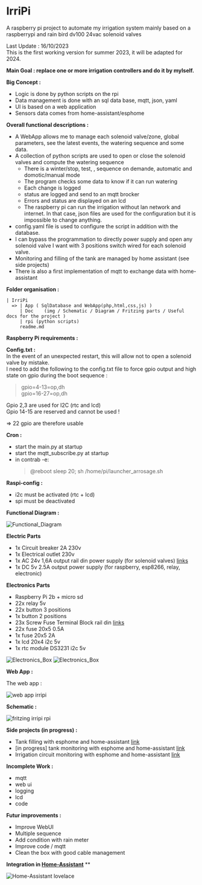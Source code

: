 # IrriPi

A raspberry pi project to automate my irrigation system mainly based on a raspberrypi and rain bird dv100 24vac solenoid valves  

Last Update : 16/10/2023  
This is the first working version for summer 2023, it will be adapted for 2024.

**Main Goal : replace one or more irrigation controllers and do it by mylself.**    

 **Big Concept :**

 - Logic is done by python scripts on the rpi
 - Data management is done with an sql data base, mqtt, json, yaml
 - UI is based on a web application
 - Sensors data comes from home-assistant/esphome

 **Overall functional descriptions :**

- A WebApp allows me to manage each solenoid valve/zone, global parameters, see the latest events, the watering sequence and some data.
- A collection of python scripts are used to open or close the solenoid valves and compute the watering sequence 
   - There is a winter/stop, test, , sequence on demande, automatic and domotic/manual mode
   - The program checks some data to know if it can run watering
   - Each change is logged
   - status are logged and send to an mqtt brocker
   - Errors and status are displayed on an lcd
   - The raspberry pi can run the irrigation without lan network and internet. In that case, json files are used for the configuration but it is impossible to change anything.
- config.yaml file is used to configure the script in addition with the database.
- I can bypass the programmation to directly power supply and open any solenoid valve I want with 3 positions switch wired for each solenoid valve.
- Monitoring and filling of the tank are managed by home assistant (see side projects)
- There is also a first implementation of mqtt to exchange data with home-assistant

**Folder organisation :**

	| IrriPi
	  => | App ( SqlDatabase and WebApp(php,html,css,js) )
	     | Doc    (img / Schematic / Diagram / Fritzing parts / Useful docs for the project )  
         | rpi (python scripts)
	     readme.md

**Raspberry Pi requirements :** 

<b>Config.txt :</b>  
In the event of an unexpected restart, this will allow not to open a solenoid valve by mistake.  
I need to add the following to the config.txt file to force gpio output and high state on gpio during the boot sequence :    

> gpio=4-13=op,dh  
> gpio=16-27=op,dh 

Gpio 2,3 are used for I2C (rtc and lcd)  
Gpio 14-15 are reserved and cannot be used !   

=> 22 gpio are therefore usable  

<b>Cron :</b>
 - start the main.py at startup
 - start the mqtt_subscribe.py at startup
 - in contrab -e:
   > @reboot sleep 20; sh /home/pi/launcher_arrosage.sh

<b>Raspi-config :</b>  
 - i2c must be activated (rtc + lcd)
 - spi must be deactivated  

**Functional Diagram :**

![Functional_Diagram](https://github.com/NicoDupont/Arrosage-Automatique/blob/master/doc/irripi.png?raw=true)

**Electric Parts**

 - 1x Circuit breaker 2A 230v
 - 1x Electrical outlet 230v
 - 1x AC 24v 1,6A output rail din power supply (for solenoid valves) [links](https://www.amazon.fr/gp/product/B00F4QIL06/ref=ppx_yo_dt_b_asin_title_o02_s00?ie=UTF8&psc=1)
 - 1x DC 5v 2.5A output power supply (for raspberry, esp8266, relay, electronic)

**Electronics Parts**

- Raspberry Pi 2b + micro sd 
- 22x relay 5v
- 22x button 3 positions
- 1x button 2 positions
- 23x Screw Fuse Terminal Block rail din [links](https://fr.aliexpress.com/item/32957557760.html?spm=a2g0o.order_list.0.0.21ef5e5bLPmCsD&gatewayAdapt=glo2fra)
- 22x fuse 20x5 0.5A
- 1x fuse 20x5 2A 
- 1x lcd 20x4 i2c 5v
- 1x rtc module DS3231 i2c 5v

![Electronics_Box](https://github.com/NicoDupont/Arrosage-Automatique/blob/master/doc/electronics_box.jpg)
![Electronics_Box](https://github.com/NicoDupont/Arrosage-Automatique/blob/master/doc/electronics_box2.jpg)


**Web App :**

The web app  :  

![web app irripi](https://github.com/NicoDupont/Arrosage-Automatique/blob/master/doc/webapp1.png)

**Schematic :**

![fritzing irripi rpi](https://github.com/NicoDupont/Arrosage-Automatique/blob/master/doc/frtitzing1.png)

**Side projects (in progress) :**
- Tank filling with esphome and home-assistant [link](https://github.com/NicoDupont/esp_remplissage_cuve)
- [in progress] tank monitoring with esphome and home-assistant [link](https://github.com/NicoDupont/Monitoring_Cuve_Arrosage)
- Irrigation circuit monitoring with esphome and home-assistant [link](https://github.com/NicoDupont/Monitoring_Arrosage)

**Incomplete Work :**
- mqtt
- web ui
- logging
- lcd
- code

**Futur improvements :**
 - Improve WebUI
 - Multiple sequence
 - Add condition with rain meter
 - Improve code / mqtt
 - Clean the box with good cable management

**Integration in [Home-Assistant](https://www.home-assistant.io/)** **

![Home-Assistant lovelace](https://github.com/NicoDupont/Arrosage-Automatique/blob/master/Doc/lovelace.png)


